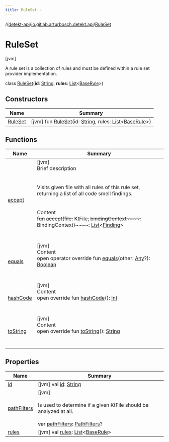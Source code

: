 ```yaml
---
title: RuleSet -
---
```

//[detekt-api](../../index.md)/[io.gitlab.arturbosch.detekt.api](../index.md)/[RuleSet](index.md)



# RuleSet  
 [jvm] 

A rule set is a collection of rules and must be defined within a rule set provider implementation.

class [RuleSet](index.md)(**id**: [String](https://kotlinlang.org/api/latest/jvm/stdlib/kotlin/-string/index.html), **rules**: [List](https://kotlinlang.org/api/latest/jvm/stdlib/kotlin.collections/-list/index.html)<[BaseRule](../../io.gitlab.arturbosch.detekt.api.internal/-base-rule/index.md)>)   


## Constructors  
  
|  Name|  Summary| 
|---|---|
| [RuleSet](-rule-set.md)|  [jvm] fun [RuleSet](-rule-set.md)(id: [String](https://kotlinlang.org/api/latest/jvm/stdlib/kotlin/-string/index.html), rules: [List](https://kotlinlang.org/api/latest/jvm/stdlib/kotlin.collections/-list/index.html)<[BaseRule](../../io.gitlab.arturbosch.detekt.api.internal/-base-rule/index.md)>)   <br>


## Functions  
  
|  Name|  Summary| 
|---|---|
| [accept](accept.md)| [jvm]  <br>Brief description  <br><br><br>Visits given file with all rules of this rule set, returning a list of all code smell findings.<br><br>  <br>Content  <br>~~fun~~ [~~accept~~](accept.md)~~(~~~~file~~~~:~~ KtFile~~,~~ ~~bindingContext~~~~:~~ BindingContext~~)~~~~:~~ [List](https://kotlinlang.org/api/latest/jvm/stdlib/kotlin.collections/-list/index.html)<[Finding](../-finding/index.md)>  <br><br><br>
| [equals](https://kotlinlang.org/api/latest/jvm/stdlib/kotlin/-any/equals.html)| [jvm]  <br>Content  <br>open operator override fun [equals](https://kotlinlang.org/api/latest/jvm/stdlib/kotlin/-any/equals.html)(other: [Any](https://kotlinlang.org/api/latest/jvm/stdlib/kotlin/-any/index.html)?): [Boolean](https://kotlinlang.org/api/latest/jvm/stdlib/kotlin/-boolean/index.html)  <br><br><br>
| [hashCode](https://kotlinlang.org/api/latest/jvm/stdlib/kotlin/-any/hash-code.html)| [jvm]  <br>Content  <br>open override fun [hashCode](https://kotlinlang.org/api/latest/jvm/stdlib/kotlin/-any/hash-code.html)(): [Int](https://kotlinlang.org/api/latest/jvm/stdlib/kotlin/-int/index.html)  <br><br><br>
| [toString](https://kotlinlang.org/api/latest/jvm/stdlib/kotlin/-any/to-string.html)| [jvm]  <br>Content  <br>open override fun [toString](https://kotlinlang.org/api/latest/jvm/stdlib/kotlin/-any/to-string.html)(): [String](https://kotlinlang.org/api/latest/jvm/stdlib/kotlin/-string/index.html)  <br><br><br>


## Properties  
  
|  Name|  Summary| 
|---|---|
| [id](index.md#io.gitlab.arturbosch.detekt.api/RuleSet/id/#/PointingToDeclaration/)|  [jvm] val [id](index.md#io.gitlab.arturbosch.detekt.api/RuleSet/id/#/PointingToDeclaration/): [String](https://kotlinlang.org/api/latest/jvm/stdlib/kotlin/-string/index.html)   <br>
| [pathFilters](index.md#io.gitlab.arturbosch.detekt.api/RuleSet/pathFilters/#/PointingToDeclaration/)|  [jvm] <br><br>Is used to determine if a given KtFile should be analyzed at all.<br><br>~~var~~ [~~pathFilters~~](index.md#io.gitlab.arturbosch.detekt.api/RuleSet/pathFilters/#/PointingToDeclaration/)~~:~~ [PathFilters](../../io.gitlab.arturbosch.detekt.api.internal/-path-filters/index.md)?   <br>
| [rules](index.md#io.gitlab.arturbosch.detekt.api/RuleSet/rules/#/PointingToDeclaration/)|  [jvm] val [rules](index.md#io.gitlab.arturbosch.detekt.api/RuleSet/rules/#/PointingToDeclaration/): [List](https://kotlinlang.org/api/latest/jvm/stdlib/kotlin.collections/-list/index.html)<[BaseRule](../../io.gitlab.arturbosch.detekt.api.internal/-base-rule/index.md)>   <br>

